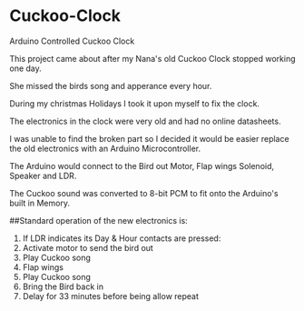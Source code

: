 # Cuckoo-Clock
Arduino Controlled Cuckoo Clock

This project came about after my Nana's old Cuckoo Clock stopped working one day.

She missed the birds song and apperance every hour.

During my christmas Holidays I took it upon myself to fix the clock.


The electronics in the clock were very old and had no online datasheets.

I was unable to find the broken part so I decided it would be easier replace the old electronics with an Arduino Microcontroller.

The Arduino would connect to the Bird out Motor, Flap wings Solenoid, Speaker and LDR.

The Cuckoo sound was converted to 8-bit PCM to fit onto the Arduino's built in Memory.


##Standard operation of the new electronics is:

1. If LDR indicates its Day & Hour contacts are pressed:
2. Activate motor to send the bird out
3. Play Cuckoo song
4. Flap wings
5. Play Cuckoo song
6. Bring the Bird back in
7. Delay for 33 minutes before being allow repeat
